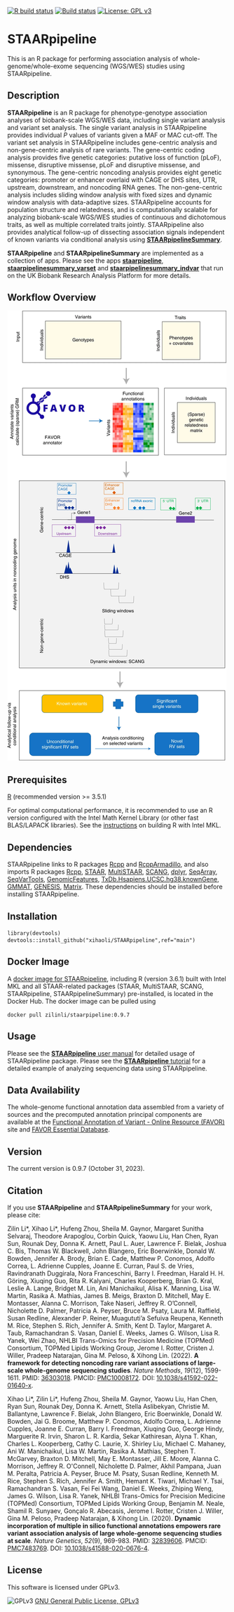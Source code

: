 [![R build status](https://github.com/xihaoli/STAARpipeline/workflows/R-CMD-check/badge.svg)](https://github.com/xihaoli/STAARpipeline/actions)
[![Build status](https://ci.appveyor.com/api/projects/status/ltr225p13idh2934/branch/main?svg=true)](https://ci.appveyor.com/project/xihaoli/staarpipeline/branch/main)
[![License: GPL v3](https://img.shields.io/badge/License-GPLv3-blue.svg)](https://www.gnu.org/licenses/gpl-3.0)

# STAARpipeline
This is an R package for performing association analysis of whole-genome/whole-exome sequencing (WGS/WES) studies using STAARpipeline.
## Description
**STAARpipeline** is an R package for phenotype-genotype association analyses of biobank-scale WGS/WES data, including single variant analysis and variant set analysis. The single variant analysis in STAARpipeline provides individual *P* values of variants given a MAF or MAC cut-off. The variant set analysis in STAARpipeline includes gene-centric analysis and non-gene-centric analysis of rare variants. The gene-centric coding analysis provides five genetic categories: putative loss of function (pLoF), missense, disruptive missense, pLoF and disruptive missense, and synonymous. The gene-centric noncoding analysis provides eight genetic categories: promoter or enhancer overlaid with CAGE or DHS sites, UTR, upstream, downstream, and noncoding RNA genes. The non-gene-centric analysis includes sliding window analysis with fixed sizes and dynamic window analysis with data-adaptive sizes. STAARpipeline accounts for population structure and relatedness, and is computationally scalable for analyzing biobank-scale WGS/WES studies of continuous and dichotomous traits, as well as multiple correlated traits jointly. STAARpipeline also provides analytical follow-up of dissecting association signals independent of known variants via conditional analysis using <a href="https://github.com/xihaoli/STAARpipelineSummary">**STAARpipelineSummary**</a>.

**STAARpipeline** and **STAARpipelineSummary** are implemented as a collection of apps. Please see the apps <a href="https://github.com/xihaoli/staarpipeline-rap">**staarpipeline**</a>, <a href="https://github.com/xihaoli/staarpipelinesummary_varset-rap">**staarpipelinesummary_varset**</a> and <a href="https://github.com/xihaoli/staarpipelinesummary_indvar-rap">**staarpipelinesummary_indvar**</a> that run on the UK Biobank Research Analysis Platform for more details.
## Workflow Overview
![STAARpipeline_workflow](docs/STAARpipeline_workflow.jpg)
## Prerequisites
<a href="https://www.r-project.org">R</a> (recommended version >= 3.5.1)

For optimal computational performance, it is recommended to use an R version configured with the Intel Math Kernel Library (or other fast BLAS/LAPACK libraries). See the <a href="https://software.intel.com/en-us/articles/using-intel-mkl-with-r">instructions</a> on building R with Intel MKL.
## Dependencies
STAARpipeline links to R packages <a href="https://cran.r-project.org/web/packages/Rcpp/index.html">Rcpp</a> and <a href="https://cran.r-project.org/web/packages/RcppArmadillo/index.html">RcppArmadillo</a>, and also imports R packages <a href="https://cran.r-project.org/web/packages/Rcpp/index.html">Rcpp</a>, <a href="https://github.com/xihaoli/STAAR">STAAR</a>, <a href="https://github.com/xihaoli/MultiSTAAR">MultiSTAAR</a>, <a href="https://github.com/zilinli1988/SCANG">SCANG</a>, <a href="https://cran.r-project.org/web/packages/dplyr/index.html">dplyr</a>, <a href="https://bioconductor.org/packages/release/bioc/html/SeqArray.html">SeqArray</a>, <a href="https://bioconductor.org/packages/release/bioc/html/SeqVarTools.html">SeqVarTools</a>, <a href="https://bioconductor.org/packages/release/bioc/html/GenomicFeatures.html">GenomicFeatures</a>, <a href="https://bioconductor.org/packages/release/data/annotation/html/TxDb.Hsapiens.UCSC.hg38.knownGene.html">TxDb.Hsapiens.UCSC.hg38.knownGene</a>, <a href="https://cran.r-project.org/web/packages/GMMAT/index.html">GMMAT</a>, <a href="https://bioconductor.org/packages/release/bioc/html/GENESIS.html">GENESIS</a>, <a href="https://cran.r-project.org/web/packages/Matrix/index.html">Matrix</a>. These dependencies should be installed before installing STAARpipeline.
## Installation
```
library(devtools)
devtools::install_github("xihaoli/STAARpipeline",ref="main")
```
## Docker Image
A [docker image for STAARpipeline](https://hub.docker.com/repository/docker/zilinli/staarpipeline), including R (version 3.6.1) built with Intel MKL and all STAAR-related packages (STAAR, MultiSTAAR, SCANG, STAARpipeline, STAARpipelineSummary) pre-installed, is located in the Docker Hub. The docker image can be pulled using
```
docker pull zilinli/staarpipeline:0.9.7
```
## Usage
Please see the <a href="docs/STAARpipeline_manual.pdf">**STAARpipeline** user manual</a> for detailed usage of STAARpipeline package. Please see the <a href="https://github.com/xihaoli/STAARpipeline-Tutorial">**STAARpipeline** tutorial</a> for a detailed example of analyzing sequencing data using STAARpipeline.
## Data Availability
The whole-genome functional annotation data assembled from a variety of sources and the precomputed annotation principal components are available at the [Functional Annotation of Variant - Online Resource (FAVOR)](https://favor.genohub.org) site and [FAVOR Essential Database](https://doi.org/10.7910/DVN/1VGTJI).
## Version
The current version is 0.9.7 (October 31, 2023).
## Citation
If you use **STAARpipeline** and **STAARpipelineSummary** for your work, please cite:

Zilin Li*, Xihao Li*, Hufeng Zhou, Sheila M. Gaynor, Margaret Sunitha Selvaraj, Theodore Arapoglou, Corbin Quick, Yaowu Liu, Han Chen, Ryan Sun, Rounak Dey, Donna K. Arnett, Paul L. Auer, Lawrence F. Bielak, Joshua C. Bis, Thomas W. Blackwell, John Blangero, Eric Boerwinkle, Donald W. Bowden, Jennifer A. Brody, Brian E. Cade, Matthew P. Conomos, Adolfo Correa, L. Adrienne Cupples, Joanne E. Curran, Paul S. de Vries, Ravindranath Duggirala, Nora Franceschini, Barry I. Freedman, Harald H. H. Göring, Xiuqing Guo, Rita R. Kalyani, Charles Kooperberg, Brian G. Kral, Leslie A. Lange, Bridget M. Lin, Ani Manichaikul, Alisa K. Manning, Lisa W. Martin, Rasika A. Mathias, James B. Meigs, Braxton D. Mitchell, May E. Montasser, Alanna C. Morrison, Take Naseri, Jeffrey R. O’Connell, Nicholette D. Palmer, Patricia A. Peyser, Bruce M. Psaty, Laura M. Raffield, Susan Redline, Alexander P. Reiner, Muagututi’a Sefuiva Reupena, Kenneth M. Rice, Stephen S. Rich, Jennifer A. Smith, Kent D. Taylor, Margaret A. Taub, Ramachandran S. Vasan, Daniel E. Weeks, James G. Wilson, Lisa R. Yanek, Wei Zhao, NHLBI Trans-Omics for Precision Medicine (TOPMed) Consortium, TOPMed Lipids Working Group, Jerome I. Rotter, Cristen J. Willer, Pradeep Natarajan, Gina M. Peloso, & Xihong Lin. (2022). **A framework for detecting noncoding rare variant associations of large-scale whole-genome sequencing studies**. _Nature Methods_, _19_(12), 1599-1611. PMID: <a href="https://www.ncbi.nlm.nih.gov/pubmed/36303018">36303018</a>. PMCID: <a href="https://www.ncbi.nlm.nih.gov/pmc/articles/PMC10008172/">PMC10008172</a>. DOI: <a href="https://doi.org/10.1038/s41592-022-01640-x">10.1038/s41592-022-01640-x</a>.

Xihao Li*, Zilin Li*, Hufeng Zhou, Sheila M. Gaynor, Yaowu Liu, Han Chen, Ryan Sun, Rounak Dey, Donna K. Arnett, Stella Aslibekyan, Christie M. Ballantyne, Lawrence F. Bielak, John Blangero, Eric Boerwinkle, Donald W. Bowden, Jai G. Broome, Matthew P. Conomos, Adolfo Correa, L. Adrienne Cupples, Joanne E. Curran, Barry I. Freedman, Xiuqing Guo, George Hindy, Marguerite R. Irvin, Sharon L. R. Kardia, Sekar Kathiresan, Alyna T. Khan, Charles L. Kooperberg, Cathy C. Laurie, X. Shirley Liu, Michael C. Mahaney, Ani W. Manichaikul, Lisa W. Martin, Rasika A. Mathias, Stephen T. McGarvey, Braxton D. Mitchell, May E. Montasser, Jill E. Moore, Alanna C. Morrison, Jeffrey R. O'Connell, Nicholette D. Palmer, Akhil Pampana, Juan M. Peralta, Patricia A. Peyser, Bruce M. Psaty, Susan Redline, Kenneth M. Rice, Stephen S. Rich, Jennifer A. Smith, Hemant K. Tiwari, Michael Y. Tsai, Ramachandran S. Vasan, Fei Fei Wang, Daniel E. Weeks, Zhiping Weng, James G. Wilson, Lisa R. Yanek, NHLBI Trans-Omics for Precision Medicine (TOPMed) Consortium, TOPMed Lipids Working Group, Benjamin M. Neale, Shamil R. Sunyaev, Gonçalo R. Abecasis, Jerome I. Rotter, Cristen J. Willer, Gina M. Peloso, Pradeep Natarajan, & Xihong Lin. (2020). **Dynamic incorporation of multiple in silico functional annotations empowers rare variant association analysis of large whole-genome sequencing studies at scale**. _Nature Genetics_, _52_(9), 969-983. PMID: <a href="https://www.ncbi.nlm.nih.gov/pubmed/32839606">32839606</a>. PMCID: <a href="https://www.ncbi.nlm.nih.gov/pmc/articles/PMC7483769/">PMC7483769</a>. DOI: <a href="https://doi.org/10.1038/s41588-020-0676-4">10.1038/s41588-020-0676-4</a>.
## License
This software is licensed under GPLv3.

![GPLv3](http://www.gnu.org/graphics/gplv3-127x51.png)
[GNU General Public License, GPLv3](http://www.gnu.org/copyleft/gpl.html)
